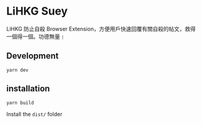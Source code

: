 # LiHKG Suey

LiHKG 防止自殺 Browser Extension，方便用戶快速回覆有關自殺的帖文，救得一個得一個。功德無量﹗

## Development

`yarn dev`

## installation

`yarn build`

Install the `dist/` folder
